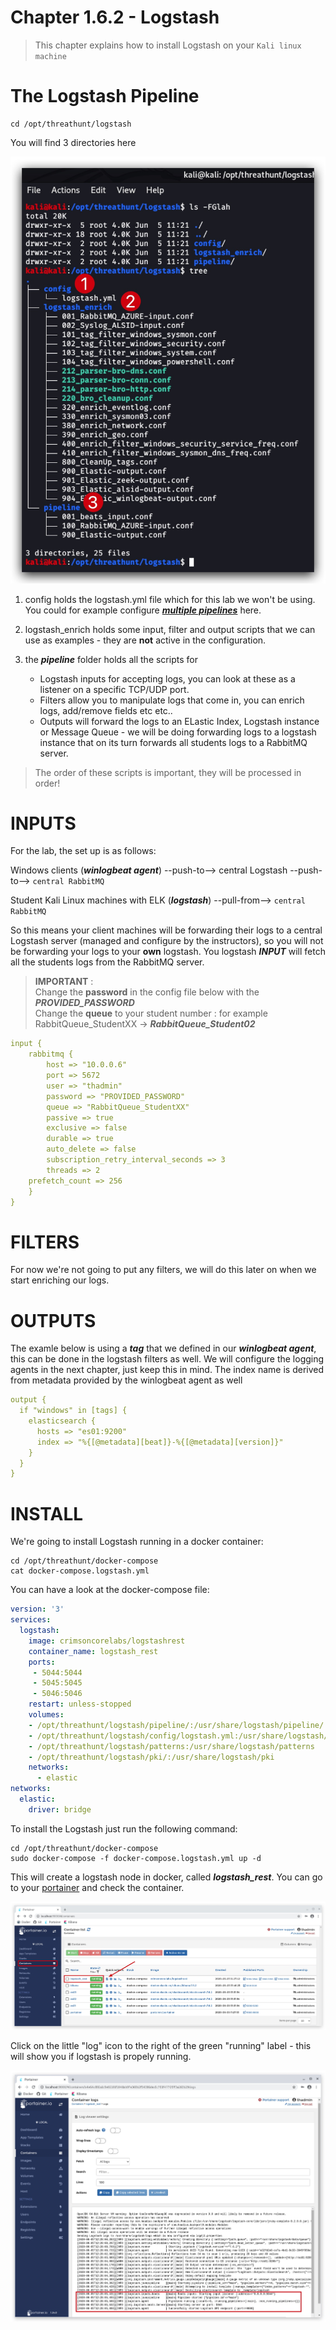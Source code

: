 #   Chapter 1.6.2 - Logstash

>This chapter explains how to install Logstash on your `Kali linux machine`


The Logstash Pipeline
=====

```code
cd /opt/threathunt/logstash
```

You will find 3 directories here  

![Screenshot command](./assets/01-logtstash_dirs.jpg)

1. config holds the logstash.yml file which for this lab we won't be using. You could for example configure ***[multiple pipelines](https://www.elastic.co/guide/en/logstash/current/multiple-pipelines.html)*** here.

2. logstash_enrich holds some input, filter and output scripts that we can use as examples - they are __not__ active in the configuration.  

3. the ***pipeline*** folder holds all the scripts for 
    - Logstash inputs for accepting logs, you can look at these as a listener on a specific TCP/UDP port.
    - Filters allow you to manipulate logs that come in, you can enrich logs, add/remove fields etc etc..
    - Outputs will forward the logs to an ELastic Index, Logstash instance or Message Queue - we will be doing forwarding logs to a logstash instance that on its turn forwards all students logs to a RabbitMQ server.

> The order of these scripts is important, they will be processed in order!

INPUTS
====
For the lab, the set up is as follows:

Windows clients (***winlogbeat agent***) --push-to--> central Logstash --push-to--> `central RabbitMQ`  

Student Kali Linux machines with ELK (***logstash***) --pull-from--> `central RabbitMQ` 

So this means your client machines will be forwarding their logs to a central Logstash server (managed and configure by the instructors), so you will not be forwarding your logs to your __own__ logstash. You logstash ***INPUT*** will fetch all the students logs from the RabbitMQ server. 

> __IMPORTANT__ :  
> Change the __password__ in the config file below with the ***PROVIDED_PASSWORD***  
> Change the __queue__ to your student number : for example RabbitQueue_StudentXX -> ***RabbitQueue_Student02***

```yml
input {
    rabbitmq {
        host => "10.0.0.6"
        port => 5672
        user => "thadmin"
        password => "PROVIDED_PASSWORD"
        queue => "RabbitQueue_StudentXX"
        passive => true
        exclusive => false
        durable => true
        auto_delete => false
        subscription_retry_interval_seconds => 3
        threads => 2
	prefetch_count => 256
    }
}
```

FILTERS
====

For now we're not going to put any filters, we will do this later on when we start enriching our logs.


OUTPUTS
====

The examle below is using a ___tag___ that we defined in our ***winlogbeat agent***, this can be done in the logstash filters as well. We will configure the logging agents in the next chapter, just keep this in mind. The index name is derived from metadata provided by the winlogbeat agent as well

```yml
output {
  if "windows" in [tags] {
    elasticsearch {
      hosts => "es01:9200"
      index => "%{[@metadata][beat]}-%{[@metadata][version]}"
    }
  }
}
```

INSTALL
====

We're going to install Logstash running in a docker container:

```code
cd /opt/threathunt/docker-compose
cat docker-compose.logstash.yml
```

You can have a look at the docker-compose file:

```yml
version: '3'
services:
  logstash:
    image: crimsoncorelabs/logstashrest
    container_name: logstash_rest
    ports:
     - 5044:5044
     - 5045:5045
     - 5046:5046
    restart: unless-stopped
    volumes:
    - /opt/threathunt/logstash/pipeline/:/usr/share/logstash/pipeline/
    - /opt/threathunt/logstash/config/logstash.yml:/usr/share/logstash/config/logstash.yml
    - /opt/threathunt/logstash/patterns:/usr/share/logstash/patterns
    - /opt/threathunt/logstash/pki/:/usr/share/logstash/pki
    networks:
      - elastic
networks:
  elastic:
    driver: bridge
```

To install the Logstash just run the following command:

```code
cd /opt/threathunt/docker-compose
sudo docker-compose -f docker-compose.logstash.yml up -d
```

This will create a logstash node in docker, called ***logstash_rest***. You can go to your [portainer](http://localhost:9000) and check the container.

![Screenshot command](./assets/01-LogstashUp.jpg)

Click on the little "log" icon to the right of the green "running" label - this will show you if logstash is propely running.

![Screenshot command](./assets/01-LogstashLogs.jpg)